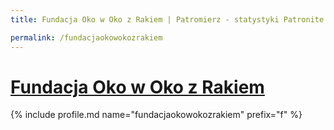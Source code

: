 ```yaml
---
title: Fundacja Oko w Oko z Rakiem | Patromierz - statystyki Patronite.pl

permalink: /fundacjaokowokozrakiem
---
```


# [Fundacja Oko w Oko z Rakiem](https://patronite.pl/fundacjaokowokozrakiem)

{% include profile.md name="fundacjaokowokozrakiem" prefix="f" %}
